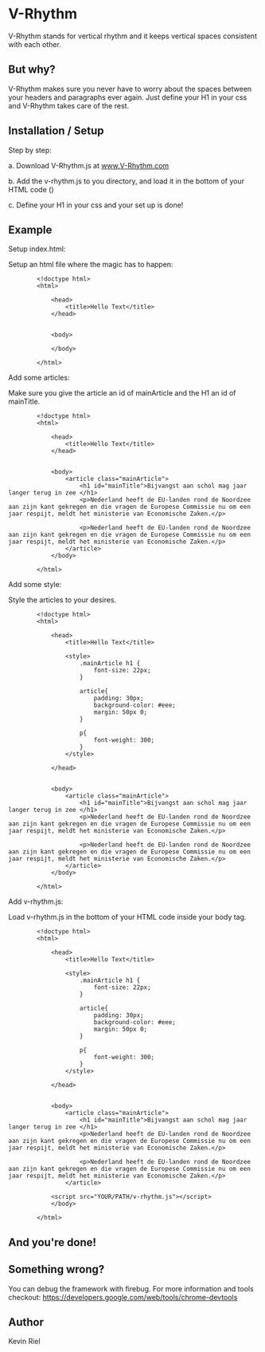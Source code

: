 # V-Rhythm 

V-Rhythm stands for vertical rhythm and it keeps vertical spaces consistent with each other.


## But why?

V-Rhythm makes sure  you never have to worry about the spaces between your headers and paragraphs ever again. Just define your H1 in your css and V-Rhythm takes care of the rest.  


## Installation / Setup

Step by step:

a. 	Download V-Rhythm.js at www.V-Rhythm.com

b. 	Add the v-rhythm.js to you directory, and load it in the bottom of your HTML code 
		(<script src="YOUR/PATH/v-rhythm.js"></script>)

c. Define your H1 in your css and your set up is done!

## Example

Setup index.html:

Setup an html file where the magic has to happen:  

	   		<!doctype html>
			<html>
			
				<head>
				    <title>Hello Text</title>
				</head>
				
				
				<body>
				
				</body>
			
			</html>
	   
	   
Add some articles: 

Make sure you give the article an id of mainArticle and the H1 an id of mainTitle.

	   		<!doctype html>
			<html>
			
				<head>
				    <title>Hello Text</title>
				</head>
				
				
				<body>
					<article class="mainArticle">
						<h1 id="mainTitle">Bijvangst aan schol mag jaar langer terug in zee </h1>
						<p>Nederland heeft de EU-landen rond de Noordzee aan zijn kant gekregen en die vragen de Europese Commissie nu om een jaar respijt, meldt het ministerie van Economische Zaken.</p>
						
						<p>Nederland heeft de EU-landen rond de Noordzee aan zijn kant gekregen en die vragen de Europese Commissie nu om een jaar respijt, meldt het ministerie van Economische Zaken.</p>
					</article>
				</body>
			
			</html>
			
			
			
Add some style:

Style the articles to your desires.


			<!doctype html>
			<html>
			
				<head>
				    <title>Hello Text</title>
				    
				    <style>
					    .mainArticle h1 {
							font-size: 22px;
						}
						
						article{
							padding: 30px;
							background-color: #eee;
							margin: 50px 0;
						}
						
						p{
							font-weight: 300;
						}
					</style>
					
				</head>
				
				
				<body>
					<article class="mainArticle">
						<h1 id="mainTitle">Bijvangst aan schol mag jaar langer terug in zee </h1>
						<p>Nederland heeft de EU-landen rond de Noordzee aan zijn kant gekregen en die vragen de Europese Commissie nu om een jaar respijt, meldt het ministerie van Economische Zaken.</p>
						
						<p>Nederland heeft de EU-landen rond de Noordzee aan zijn kant gekregen en die vragen de Europese Commissie nu om een jaar respijt, meldt het ministerie van Economische Zaken.</p>
					</article>
				</body>
			
			</html>
			
			
			
Add v-rhythm.js:

Load v-rhythm.js in the bottom of your HTML code inside your body tag.


			<!doctype html>
			<html>
			
				<head>
				    <title>Hello Text</title>
				    
				    <style>
					    .mainArticle h1 {
							font-size: 22px;
						}
						
						article{
							padding: 30px;
							background-color: #eee;
							margin: 50px 0;
						}
						
						p{
							font-weight: 300;
						}
					</style>
					
				</head>
				
				
				<body>
					<article class="mainArticle">
						<h1 id="mainTitle">Bijvangst aan schol mag jaar langer terug in zee </h1>
						<p>Nederland heeft de EU-landen rond de Noordzee aan zijn kant gekregen en die vragen de Europese Commissie nu om een jaar respijt, meldt het ministerie van Economische Zaken.</p>
						
						<p>Nederland heeft de EU-landen rond de Noordzee aan zijn kant gekregen en die vragen de Europese Commissie nu om een jaar respijt, meldt het ministerie van Economische Zaken.</p>
					</article>
					
				<script src="YOUR/PATH/v-rhythm.js"></script>
				</body>
			
			</html>

## And you're done!

## Something wrong?

You can debug the framework with firebug. For more information and tools checkout: https://developers.google.com/web/tools/chrome-devtools

## Author

Kevin Riel

	   

   	   
